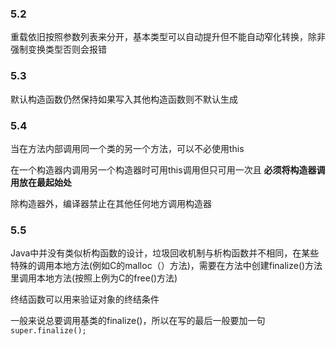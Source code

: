 ### 5.2

重载依旧按照参数列表来分开，基本类型可以自动提升但不能自动窄化转换，除非强制变换类型否则会报错

### 5.3

默认构造函数仍然保持如果写入其他构造函数则不默认生成

### 5.4

当在方法内部调用同一个类的另一个方法，可以不必使用this

在一个构造器内调用另一个构造器时可用this调用但只可用一次且 **必须将构造器调用放在最起始处**

除构造器外，编译器禁止在其他任何地方调用构造器

### 5.5

Java中并没有类似析构函数的设计，垃圾回收机制与析构函数并不相同，在某些特殊的调用本地方法(例如C的malloc（）方法)，需要在方法中创建finalize()方法里调用本地方法(按照上例为C的free()方法)

终结函数可以用来验证对象的终结条件

一般来说总要调用基类的finalize()，所以在写的最后一般要加一句`super.finalize();`